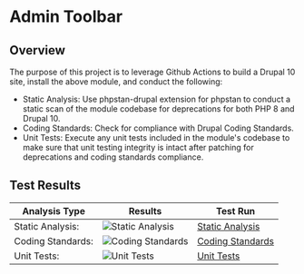 # Admin Toolbar

## Overview

The purpose of this project is to leverage Github Actions to build a Drupal 10 site, install the above module, and conduct the following:

* Static Analysis:  Use phpstan-drupal extension for phpstan to conduct a static scan of the module codebase for deprecations for both PHP 8 and Drupal 10.
* Coding Standards:  Check for compliance with Drupal Coding Standards.
* Unit Tests:  Execute any unit tests included in the module's codebase to make sure that unit testing integrity is intact after patching for deprecations and coding standards compliance.

## Test Results

| Analysis Type | Results | Test Run |
| ----- | ----- | ----- |
| Static Analysis: | ![Static Analysis](https://github.com/Drupal-10-Compatibility/admin_toolbar/actions/workflows/static_analysis.yml/badge.svg) | [Static Analysis](https://github.com/Drupal-10-Compatibility/admin_toolbar/actions/workflows/static_analysis.yml) |
| Coding Standards: | ![Coding Standards](https://github.com/Drupal-10-Compatibility/admin_toolbar/actions/workflows/coding_standards.yml/badge.svg) | [Coding Standards](https://github.com/Drupal-10-Compatibility/admin_toolbar/actions/workflows/coding_standards.yml) |
| Unit Tests: | ![Unit Tests](https://github.com/Drupal-10-Compatibility/admin_toolbar/actions/workflows/unit_tests.yml/badge.svg) | [Unit Tests](https://github.com/Drupal-10-Compatibility/admin_toolbar/actions/workflows/unit_tests.yml) |
